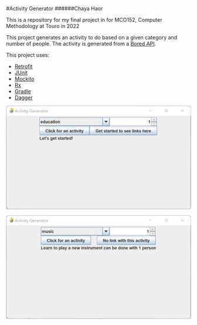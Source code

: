 #Activity Generator
######Chaya Haor

This is a repository for my final project in for MCO152,
Computer Methodology at Touro in 2022

This project generates an activity to do based
on a given category and number of people. The activity is 
generated from a [Bored API](https://www.boredapi.com/documentation). 

This project uses:
- [Retrofit](https://square.github.io/retrofit/)
- [JUnit](https://junit.org/junit5/)
- [Mockito](https://site.mockito.org/)
- [Rx](https://reactivex.io/)
- [Gradle](https://gradle.org/)
- [Dagger](https://www.baeldung.com/dagger-2)


![img.png](StartImage.png)


![img.png](ExampleOutput.png)
